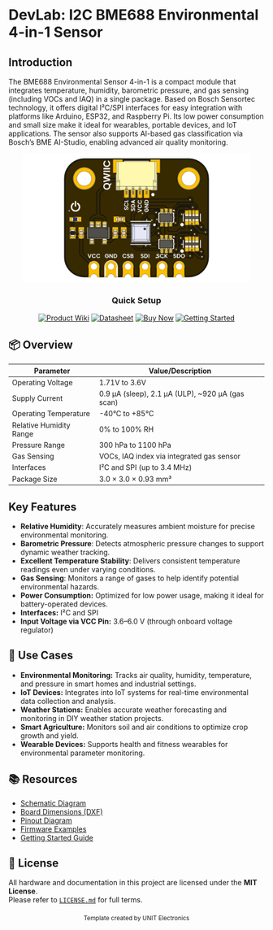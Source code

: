 # DevLab: I2C BME688 Environmental 4-in-1 Sensor

## Introduction
The BME688 Environmental Sensor 4-in-1 is a compact module that integrates temperature, humidity, barometric pressure, and gas sensing (including VOCs and IAQ) in a single package. Based on Bosch Sensortec technology, it offers digital I²C/SPI interfaces for easy integration with platforms like Arduino, ESP32, and Raspberry Pi. Its low power consumption and small size make it ideal for wearables, portable devices, and IoT applications. The sensor also supports AI-based gas classification via Bosch’s BME AI-Studio, enabling advanced air quality monitoring.



<div align="center">
  <img src="hardware/resources/unit_top_v_1_0_0_bme688_enviromental_sensor_4_in_1.png" width="450px" alt="Development Board">
  <p><em></em></p>
</div>

<div align="center">

### Quick Setup


[<img src="https://img.shields.io/badge/Product%20Wiki-blue?style=for-the-badge" alt="Product Wiki" target="_blank">](https://unit-electronics-mx.github.io/unit_bme688_environmental_sensor_4_in_1/mdbook/index.html)
[<img src="https://img.shields.io/badge/Datasheet-green?style=for-the-badge" alt="Datasheet" target="_blank">](https://unit-electronics-mx.github.io/unit_bme688_environmental_sensor_4_in_1/datasheet_professional.html)
[<img src="https://img.shields.io/badge/Buy%20Now-orange?style=for-the-badge" alt="Buy Now" target="_blank">](https://uelectronics.com/)
[<img src="https://img.shields.io/badge/Getting%20Started-purple?style=for-the-badge" alt="Getting Started" target="_blank">](https://unit-electronics-mx.github.io/unit_bme688_environmental_sensor_4_in_1/mdbook/software/getting-started.html)

</div>


## 📦 Overview

| Parameter                | Value/Description                                 |
|--------------------------|---------------------------------------------------|
| Operating Voltage        | 1.71V to 3.6V                                     |
| Supply Current           | 0.9 µA (sleep), 2.1 µA (ULP), ~920 µA (gas scan)  |
| Operating Temperature    | -40°C to +85°C                                    |
| Relative Humidity Range  | 0% to 100% RH                                     |
| Pressure Range           | 300 hPa to 1100 hPa                               |
| Gas Sensing              | VOCs, IAQ index via integrated gas sensor         |
| Interfaces               | I²C and SPI (up to 3.4 MHz)                       |
| Package Size             | 3.0 × 3.0 × 0.93 mm³                              |



## Key Features


- **Relative Humidity**: Accurately measures ambient moisture for precise environmental monitoring.
- **Barometric Pressure**: Detects atmospheric pressure changes to support dynamic weather tracking.
- **Excellent Temperature Stability**: Delivers consistent temperature readings even under varying conditions.
- **Gas Sensing**: Monitors a range of gases to help identify potential environmental hazards.
- **Power Consumption:** Optimized for low power usage, making it ideal for battery-operated devices.
- **Interfaces:** I²C and SPI
- **Input Voltage via VCC Pin:** 3.6–6.0 V (through onboard voltage regulator)

## 🧪 Use Cases

- **Environmental Monitoring:** Tracks air quality, humidity, temperature, and pressure in smart homes and industrial settings.
- **IoT Devices:** Integrates into IoT systems for real-time environmental data collection and analysis.
- **Weather Stations:** Enables accurate weather forecasting and monitoring in DIY weather station projects.
- **Smart Agriculture:** Monitors soil and air conditions to optimize crop growth and yield.
- **Wearable Devices:** Supports health and fitness wearables for environmental parameter monitoring.



## 📚 Resources

- [<a href="./hardware/unit_sch_v_1_0_0_bme688_environmental_sensor_4_in_1.pdf">Schematic Diagram</a>](hardware/schematic.pdf)
- [<a href="./hardware/resources/unit_dimension_v_1_0_0_bme688_environmental_sensor_4_in_1.png">Board Dimensions (DXF)](docs/dimensions.dxf)
- [<a href="./hardware/resources/unit_pinout_v_0_0_1_ue0095_bm3688_4_in_1_es.png">Pinout Diagram</a>](docs/pinout.png)
- [Firmware Examples](firmware/)
- [Getting Started Guide](docs/getting_started.md)


## 📝 License

All hardware and documentation in this project are licensed under the **MIT License**.  
Please refer to [`LICENSE.md`](LICENSE.md) for full terms.



<div align="center">
  <sub>Template created by UNIT Electronics </sub>
</div>

